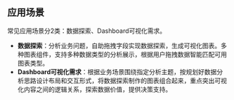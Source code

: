 ## 应用场景

常见应用场景分2类：数据探索、Dashboard可视化需求。

-  **数据探索**：分析业务问题，自助拖拽字段实现数据探索，生成可视化图表。多种图表组件，支持多种数据类型的分析展示，根据用户拖拽数据智能匹配可用图表类型。
-  **Dashboard可视化需求**：根据业务场景围绕指定分析主题，按规划好数据分析思路设计布局和交互形式，将数据探索制作的图表组合起来，重点突出可视化内容之间的逻辑关系，探索数据价值，提供决策支持。